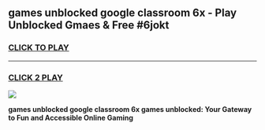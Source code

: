 
## games unblocked google classroom 6x - Play Unblocked Gmaes & Free #6jokt
<h3>
<a href="https://news.freeplayer.one?title=games_unblocked_google_classroom_6x&ref=03M">CLICK TO PLAY</a></h3>
<hr>

<h3>
<a href="https://news.freeplayer.one?title=games_unblocked_google_classroom_6x&ref=03M">CLICK 2 PLAY</a>
  
</h3>

<a href="https://news.freeplayer.one?title=games_unblocked_google_classroom_6x&ref=03M"><img src="https://clearcache.store/games.png"></a>


**games unblocked google classroom 6x games unblocked: Your Gateway to Fun and Accessible Online Gaming**
